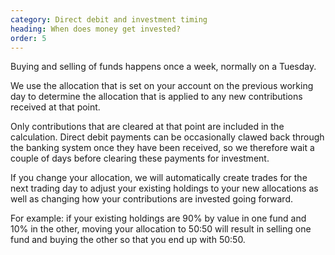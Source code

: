 ```yaml
---
category: Direct debit and investment timing
heading: When does money get invested?
order: 5
---
```


Buying and selling of funds happens once a week, normally on a Tuesday.

We use the allocation that is set on your account on the previous working day to determine the allocation that is applied to any new contributions received at that point.

Only contributions that are cleared at that point are included in the calculation. Direct debit payments can be occasionally clawed back through the banking system once they have been received, so we therefore wait a couple of days before clearing these payments for investment.

If you change your allocation, we will automatically create trades for the next trading day to adjust your existing holdings to your new allocations as well as changing how your contributions are invested going forward.

For example: if your existing holdings are 90% by value in one fund and 10% in the other, moving your allocation to 50:50 will result in selling one fund and buying the other so that you end up with 50:50.